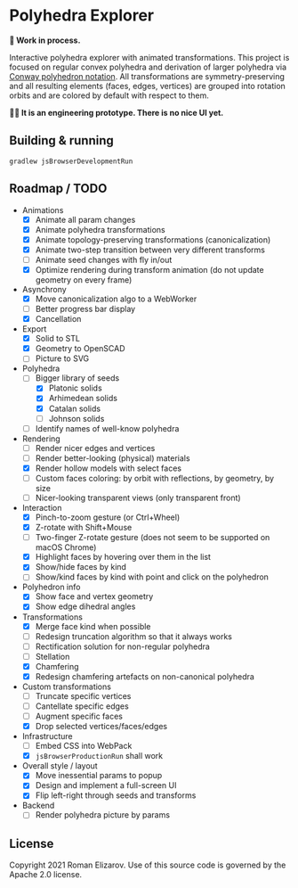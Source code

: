 # Polyhedra Explorer

**🚧 Work in process.**

Interactive polyhedra explorer with animated transformations. This project is focused on regular convex 
polyhedra and derivation of larger polyhedra via 
[Conway polyhedron notation](https://en.wikipedia.org/wiki/Conway_polyhedron_notation).
All transformations are symmetry-preserving and all resulting elements (faces, edges, vertices) 
are grouped into rotation orbits and are colored by default with respect to them.  

**👷🏽 It is an engineering prototype. There is no nice UI yet.**
                                              
## Building & running

```shell
gradlew jsBrowserDevelopmentRun 
```

## Roadmap / TODO
                       
* Animations
  * [x] Animate all param changes
  * [x] Animate polyhedra transformations
  * [x] Animate topology-preserving transformations (canonicalization)
  * [x] Animate two-step transition between very different transforms
  * [ ] Animate seed changes with fly in/out
  * [x] Optimize rendering during transform animation (do not update geometry on every frame)
* Asynchrony 
  * [x] Move canonicalization algo to a WebWorker
  * [ ] Better progress bar display
  * [x] Cancellation
* Export 
  * [x] Solid to STL
  * [x] Geometry to OpenSCAD  
  * [ ] Picture to SVG
* Polyhedra
  * [ ] Bigger library of seeds
      * [x] Platonic solids
      * [x] Arhimedean solids
      * [x] Catalan solids
      * [ ] Johnson solids
  * [ ] Identify names of well-know polyhedra
* Rendering
  * [ ] Render nicer edges and vertices
  * [ ] Render better-looking (physical) materials 
  * [x] Render hollow models with select faces
  * [ ] Custom faces coloring: by orbit with reflections, by geometry, by size
  * [ ] Nicer-looking transparent views (only transparent front)
* Interaction
  * [x] Pinch-to-zoom gesture (or Ctrl+Wheel)
  * [x] Z-rotate with Shift+Mouse 
  * [ ] Two-finger Z-rotate gesture (does not seem to be supported on macOS Chrome)
  * [x] Highlight faces by hovering over them in the list
  * [x] Show/hide faces by kind
  * [ ] Show/kind faces by kind with point and click on the polyhedron
* Polyhedron info
  * [x] Show face and vertex geometry
  * [x] Show edge dihedral angles
* Transformations
  * [x] Merge face kind when possible
  * [ ] Redesign truncation algorithm so that it always works
  * [ ] Rectification solution for non-regular polyhedra  
  * [ ] Stellation
  * [x] Chamfering
  * [x] Redesign chamfering artefacts on non-canonical polyhedra 
* Custom transformations
  * [ ] Truncate specific vertices
  * [ ] Cantellate specific edges
  * [ ] Augment specific faces
  * [x] Drop selected vertices/faces/edges
* Infrastructure    
  * [ ] Embed CSS into WebPack
  * [x] `jsBrowserProductionRun` shall work
* Overall style / layout
  * [x] Move inessential params to popup
  * [x] Design and implement a full-screen UI
  * [x] Flip left-right through seeds and transforms
* Backend
  * [ ] Render polyhedra picture by params
        
## License

Copyright 2021 Roman Elizarov. Use of this source code is governed by the Apache 2.0 license.
